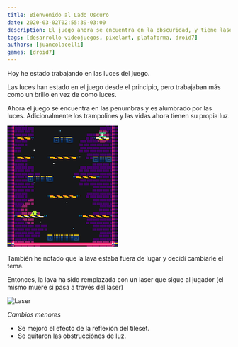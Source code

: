 ```yaml
---
title: Bienvenido al Lado Oscuro
date: 2020-03-02T02:55:39-03:00
description: El juego ahora se encuentra en la obscuridad, y tiene lasers!
tags: [desarrollo-videojuegos, pixelart, plataforma, droid7]
authors: [juancolacelli]
games: [droid7]
---
```


Hoy he estado trabajando en las luces del juego.

Las luces han estado en el juego desde el principio, pero trabajaban más como un brillo en vez de como luces.

Ahora el juego se encuentra en las penumbras y es alumbrado por las luces. Adicionalmente los trampolines y las vidas ahora tienen su propia luz.

![Dark mode](dark_mode.png)

También he notado que la lava estaba fuera de lugar y decidí cambiarle el tema.

Entonces, la lava ha sido remplazada con un laser que sigue al jugador (el mismo muere si pasa a través del laser)

![Laser](laser.gif)

*Cambios menores*
- Se mejoró el efecto de la reflexión del tileset.
- Se quitaron las obstrucciónes de luz.
